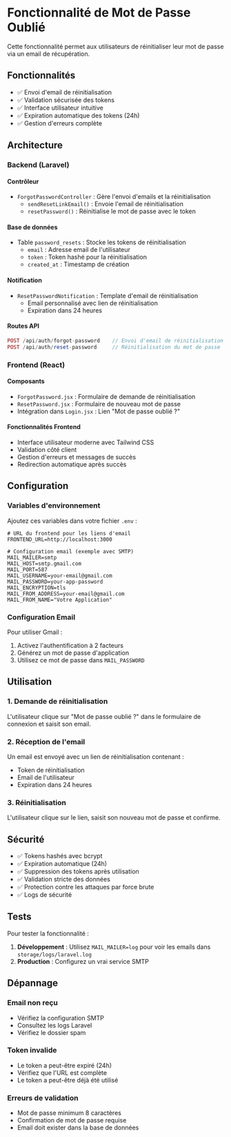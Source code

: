 # Fonctionnalité de Mot de Passe Oublié

Cette fonctionnalité permet aux utilisateurs de réinitialiser leur mot de passe via un email de récupération.

## Fonctionnalités

- ✅ Envoi d'email de réinitialisation
- ✅ Validation sécurisée des tokens
- ✅ Interface utilisateur intuitive
- ✅ Expiration automatique des tokens (24h)
- ✅ Gestion d'erreurs complète

## Architecture

### Backend (Laravel)

#### Contrôleur
- `ForgotPasswordController` : Gère l'envoi d'emails et la réinitialisation
  - `sendResetLinkEmail()` : Envoie l'email de réinitialisation
  - `resetPassword()` : Réinitialise le mot de passe avec le token

#### Base de données
- Table `password_resets` : Stocke les tokens de réinitialisation
  - `email` : Adresse email de l'utilisateur
  - `token` : Token hashé pour la réinitialisation
  - `created_at` : Timestamp de création

#### Notification
- `ResetPasswordNotification` : Template d'email de réinitialisation
  - Email personnalisé avec lien de réinitialisation
  - Expiration dans 24 heures

#### Routes API
```php
POST /api/auth/forgot-password    // Envoi d'email de réinitialisation
POST /api/auth/reset-password     // Réinitialisation du mot de passe
```

### Frontend (React)

#### Composants
- `ForgotPassword.jsx` : Formulaire de demande de réinitialisation
- `ResetPassword.jsx` : Formulaire de nouveau mot de passe
- Intégration dans `Login.jsx` : Lien "Mot de passe oublié ?"

#### Fonctionnalités Frontend
- Interface utilisateur moderne avec Tailwind CSS
- Validation côté client
- Gestion d'erreurs et messages de succès
- Redirection automatique après succès

## Configuration

### Variables d'environnement

Ajoutez ces variables dans votre fichier `.env` :

```env
# URL du frontend pour les liens d'email
FRONTEND_URL=http://localhost:3000

# Configuration email (exemple avec SMTP)
MAIL_MAILER=smtp
MAIL_HOST=smtp.gmail.com
MAIL_PORT=587
MAIL_USERNAME=your-email@gmail.com
MAIL_PASSWORD=your-app-password
MAIL_ENCRYPTION=tls
MAIL_FROM_ADDRESS=your-email@gmail.com
MAIL_FROM_NAME="Votre Application"
```

### Configuration Email

Pour utiliser Gmail :
1. Activez l'authentification à 2 facteurs
2. Générez un mot de passe d'application
3. Utilisez ce mot de passe dans `MAIL_PASSWORD`

## Utilisation

### 1. Demande de réinitialisation

L'utilisateur clique sur "Mot de passe oublié ?" dans le formulaire de connexion et saisit son email.

### 2. Réception de l'email

Un email est envoyé avec un lien de réinitialisation contenant :
- Token de réinitialisation
- Email de l'utilisateur
- Expiration dans 24 heures

### 3. Réinitialisation

L'utilisateur clique sur le lien, saisit son nouveau mot de passe et confirme.

## Sécurité

- ✅ Tokens hashés avec bcrypt
- ✅ Expiration automatique (24h)
- ✅ Suppression des tokens après utilisation
- ✅ Validation stricte des données
- ✅ Protection contre les attaques par force brute
- ✅ Logs de sécurité

## Tests

Pour tester la fonctionnalité :

1. **Développement** : Utilisez `MAIL_MAILER=log` pour voir les emails dans `storage/logs/laravel.log`
2. **Production** : Configurez un vrai service SMTP

## Dépannage

### Email non reçu
- Vérifiez la configuration SMTP
- Consultez les logs Laravel
- Vérifiez le dossier spam

### Token invalide
- Le token a peut-être expiré (24h)
- Vérifiez que l'URL est complète
- Le token a peut-être déjà été utilisé

### Erreurs de validation
- Mot de passe minimum 8 caractères
- Confirmation de mot de passe requise
- Email doit exister dans la base de données

